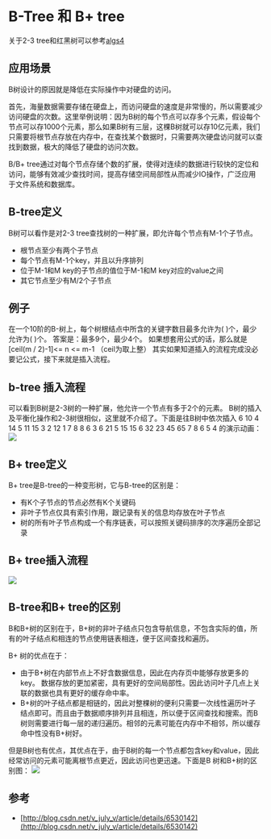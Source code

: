 # B-Tree 和 B+ tree

关于2-3 tree和红黑树可以参考[algs4](http://algs4.cs.princeton.edu/lectures/33BalancedSearchTrees.pdf)

## 应用场景

B树设计的原因就是降低在实际操作中对硬盘的访问。

首先，海量数据需要存储在硬盘上，而访问硬盘的速度是非常慢的，所以需要减少访问硬盘的次数。这里举例说明：因为B树的每个节点可以存多个元素，假设每个节点可以存1000个元素，那么如果B树有三层，这棵B树就可以存10亿元素，我们只需要将根节点存放在内存中，在查找某个数据时，只需要两次硬盘访问就可以查找到数据，极大的降低了硬盘的访问次数。

B/B+ tree通过对每个节点存储个数的扩展，使得对连续的数据进行较快的定位和访问，能够有效减少查找时间，提高存储空间局部性从而减少IO操作，广泛应用于文件系统和数据库。

## B-tree定义
B树可以看作是对2-3 tree查找树的一种扩展，即允许每个节点有M-1个子节点。

* 根节点至少有两个子节点
* 每个节点有M-1个key，并且以升序排列
* 位于M-1和M key的子节点的值位于M-1和M key对应的value之间
* 其它节点至少有M/2个子节点

## 例子
在一个10阶的B-树上，每个树根结点中所含的关键字数目最多允许为( )个，最少允许为( )个。
答案是：最多9个，最少4个。
如果想套用公式的话，那么就是[ceil(m / 2)-1]<= n <= m-1  （ceil为取上整）
其实如果知道插入的流程完成没必要记公式，接下来就是插入流程。

## b-tree 插入流程
可以看到B树是2-3树的一种扩展，他允许一个节点有多于2个的元素。
B树的插入及平衡化操作和2-3树很相似，这里就不介绍了。下面是往B树中依次插入
6 10 4 14 5 11 15 3 2 12 1 7 8 8 6 3 6 21 5 15 15 6 32 23 45 65 7 8 6 5 4
的演示动画：
![](http://files.cnblogs.com/yangecnu/btreebuild.gif)

## B+ tree定义

B+ tree是B-tree的一种变形树，它与B-tree的区别是：

* 有K个子节点的节点必然有K个关键码
* 非叶子节点仅具有索引作用，跟记录有关的信息均存放在叶子节点
* 树的所有叶子节点构成一个有序链表，可以按照关键码排序的次序遍历全部记录

## B+ tree插入流程

![](http://files.cnblogs.com/yangecnu/Bplustreebuild.gif)

## B-tree和B+ tree的区别

B和B+树的区别在于，B+树的非叶子结点只包含导航信息，不包含实际的值，所有的叶子结点和相连的节点使用链表相连，便于区间查找和遍历。

B+ 树的优点在于：
* 由于B+树在内部节点上不好含数据信息，因此在内存页中能够存放更多的key。 数据存放的更加紧密，具有更好的空间局部性。因此访问叶子几点上关联的数据也具有更好的缓存命中率。
* B+树的叶子结点都是相链的，因此对整棵树的便利只需要一次线性遍历叶子结点即可。而且由于数据顺序排列并且相连，所以便于区间查找和搜索。而B树则需要进行每一层的递归遍历。相邻的元素可能在内存中不相邻，所以缓存命中性没有B+树好。

但是B树也有优点，其优点在于，由于B树的每一个节点都包含key和value，因此经常访问的元素可能离根节点更近，因此访问也更迅速。下面是B 树和B+树的区别图：
![](http://images.cnitblog.com/blog/94031/201403/290050088914733.png)

## 参考
* [http://blog.csdn.net/v_july_v/article/details/6530142](http://blog.csdn.net/v_july_v/article/details/6530142)

